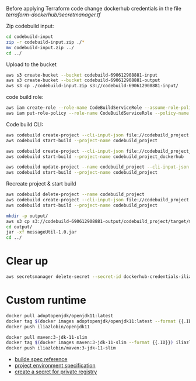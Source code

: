 Before applying Terraform code change dockerhub credentials in the file *terraform-dockerhub/secretmanager.tf*

Zip codebuild input:
```bash
cd codebuild-input
zip -r codebuild-input.zip ./*
mv codebuild-input.zip ../
cd ../
```

Upload to the bucket
```bash
aws s3 create-bucket --bucket codebuild-690612908881-input
aws s3 create-bucket --bucket codebuild-690612908881-output
aws s3 cp ./codebuild-input.zip s3://codebuild-690612908881-input/
```

code build role:
```bash
aws iam create-role --role-name CodeBuildServiceRole --assume-role-policy-document file://codebuild-role.json
aws iam put-role-policy --role-name CodeBuildServiceRole --policy-name CodeBuildServiceRolePolicy --policy-document file://codebuild_policy.json
```

Code build CLI:
```bash
aws codebuild create-project --cli-input-json file://codebuild_project.json
aws codebuild start-build --project-name codebuild_project
```

```bash
aws codebuild create-project --cli-input-json file://codebuild_project_dockerhub.json
aws codebuild start-build --project-name codebuild_project_dockerhub
```

```bash
aws codebuild update-project --name codebuild_project --cli-input-json file://codebuild_project.json
aws codebuild start-build --project-name codebuild_project
```

Recreate project & start build
```bash
aws codebuild delete-project --name codebuild_project
aws codebuild create-project --cli-input-json file://codebuild_project.json
aws codebuild start-build --project-name codebuild_project
```

```bash
mkdir -p output/
aws s3 cp s3://codebuild-690612908881-output/codebuild_project/target/messageUtil-1.0.jar ./output/
cd output/
jar -xf messageUtil-1.0.jar
cd ../
```

# Clear up
```bash
aws secretsmanager delete-secret --secret-id dockerhub-credentials-iliazlobin --force-delete-without-recovery
```

# Custom runtime
```bash
docker pull adoptopenjdk/openjdk11:latest
docker tag $(docker images adoptopenjdk/openjdk11:latest --format {{.ID}}) iliazlobin/openjdk11:latest
docker push iliazlobin/openjdk11
```

```bash
docker pull maven:3-jdk-11-slim
docker tag $(docker images maven:3-jdk-11-slim --format {{.ID}}) iliazlobin/maven:3-jdk-11-slim
docker push iliazlobin/maven:3-jdk-11-slim
```

* [builde spec reference](https://docs.aws.amazon.com/codebuild/latest/userguide/build-spec-ref.html)
* [project environment specification](https://docs.aws.amazon.com/codebuild/latest/APIReference/API_ProjectEnvironment.html)
* [create a secret for private registry](https://docs.aws.amazon.com/codebuild/latest/userguide/sample-private-registry.html)
